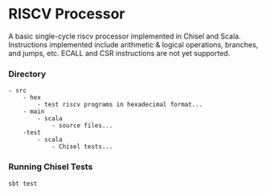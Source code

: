 # RISCV Processor

A basic single-cycle riscv processor implemented in Chisel and Scala. Instructions implemented include arithmetic & logical operations, branches, and jumps, etc. ECALL and CSR instructions are not yet supported.

### Directory
```
- src
    - hex
        - test riscv programs in hexadecimal format...
    - main
        - scala
            - source files...
    -test
        - scala
            - Chisel tests...
```

### Running Chisel Tests
```bash
sbt test
```